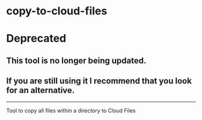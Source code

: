 copy-to-cloud-files
===================

# Deprecated

## This tool is no longer being updated. 

## If you are still using it I recommend that you look for an alternative.

------------

Tool to copy all files within a directory to Cloud Files
